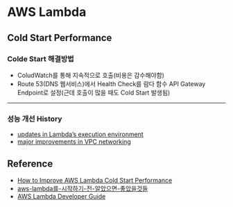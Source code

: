 # AWS Lambda
## Cold Start Performance
### Colde Start 해결방법
* ColudWatch를 통해 지속적으로 호출(비용은 감수해야함)
* Route 53(DNS 웹서비스)에서 Health Check를 람다 함수 API Gateway Endpoint로 설정(근데 호출이 많을 때도 Cold Start 발생됨)

-----
### 성능 개선 History
* [updates in Lambda’s execution environment](https://aws.amazon.com/ko/blogs/compute/updated-timeframe-for-the-upcoming-aws-lambda-and-aws-lambdaedge-execution-environment-update/)
* [major improvements in VPC networking](https://aws.amazon.com/ko/blogs/compute/announcing-improved-vpc-networking-for-aws-lambda-functions/)

## Reference
* [How to Improve AWS Lambda Cold Start Performance](https://lumigo.io/aws-lambda-performance-optimization/how-to-improve-aws-lambda-cold-start-performance/)
* [aws-lambda를-시작하기-전-알았으면-좋았을것들](https://medium.com/harrythegreat/aws-lambda%EB%A5%BC-%EC%8B%9C%EC%9E%91%ED%95%98%EA%B8%B0-%EC%A0%84-%EC%95%8C%EC%95%98%EC%9C%BC%EB%A9%B4-%EC%A2%8B%EC%95%98%EC%9D%84%EA%B2%83%EB%93%A4-788bd3b3bdd2)
* [AWS Lambda Developer Guide](https://docs.aws.amazon.com/lambda/latest/dg/welcome.html)